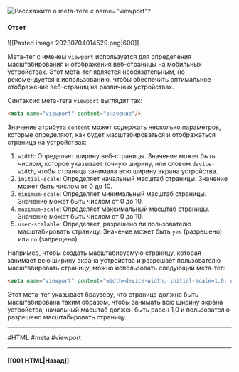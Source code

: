 ![Расскажите о meta-теге с `name="viewport"`?](https://youtu.be/rWEsjNWBoIE?t=36)

#### Ответ

![[Pasted image 20230704014529.png|600]]

Мета-тег с именем `viewport` используется для определения масштабирования и отображения веб-страницы на мобильных устройствах. Этот мета-тег является необязательным, но рекомендуется к использованию, чтобы обеспечить оптимальное отображение веб-страниц на различных устройствах.

Синтаксис мета-тега `viewport` выглядит так:

```html
<meta name="viewport" content="значение"/>
```

Значение атрибута `content` может содержать несколько параметров, которые определяют, как будет масштабироваться и отображаться страница на устройствах:

1. `width`: Определяет ширину веб-страницы. Значение может быть числом, которое указывает точную ширину, или словом `device-width`, чтобы страница занимала всю ширину экрана устройства.
2. `initial-scale`: Определяет начальный масштаб страницы. Значение может быть числом от 0 до 10.
3. `minimum-scale`: Определяет минимальный масштаб страницы. Значение может быть числом от 0 до 10.
4. `maximum-scale`: Определяет максимальный масштаб страницы. Значение может быть числом от 0 до 10.
5. `user-scalable`: Определяет, разрешено ли пользователю масштабировать страницу. Значение может быть `yes` (разрешено) или `no` (запрещено).

Например, чтобы создать масштабируемую страницу, которая занимает всю ширину экрана устройства и разрешает пользователю масштабировать страницу, можно использовать следующий мета-тег:

```html
<meta name="viewport" content="width=device-width, initial-scale=1.0, user-scalable=yes">
```

Этот мета-тег указывает браузеру, что страница должна быть масштабирована таким образом, чтобы занимать всю ширину экрана устройства, начальный масштаб должен быть равен 1,0 и пользователю разрешено масштабировать страницу.

___
#HTML #meta #viewport 

___

#### [[001 HTML|Назад]]